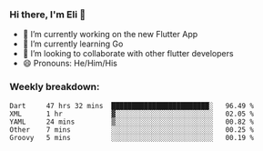 ### Hi there, I'm Eli 👋
- 🔭 I’m currently working on the new Flutter App
- 🌱 I’m currently learning Go
- 🦄 I’m looking to collaborate with other flutter developers
- 😄 Pronouns: He/Him/His

### Weekly breakdown:
<!--START_SECTION:waka-->
```text
Dart     47 hrs 32 mins  ████████████████████████░   96.49 % 
XML      1 hr            ▓░░░░░░░░░░░░░░░░░░░░░░░░   02.05 % 
YAML     24 mins         ▒░░░░░░░░░░░░░░░░░░░░░░░░   00.82 % 
Other    7 mins          ░░░░░░░░░░░░░░░░░░░░░░░░░   00.25 % 
Groovy   5 mins          ░░░░░░░░░░░░░░░░░░░░░░░░░   00.19 % 
```
<!--END_SECTION:waka-->
